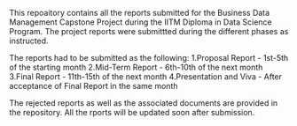 This repoaitory contains all the reports submitted for the Business Data Management Capstone Project during the IITM Diploma in Data Science Program. The project reports were submittted during the different phases as instructed.


The reports had to be submitted as the following:
1.Proposal Report - 1st-5th of the starting month
2.Mid-Term Report - 6th-10th of the next month
3.Final Report - 11th-15th of the next month
4.Presentation and Viva - After acceptance of Final Report in the same month


The rejected reports as well as the associated documents are provided in the repository. All the rports will be updated soon after submission.
